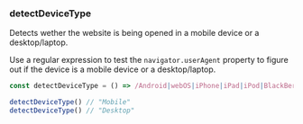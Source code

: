 ### detectDeviceType

Detects wether the website is being opened in a mobile device or a desktop/laptop.

Use a regular expression to test the `navigator.userAgent` property to figure out if the device is a mobile device or a desktop/laptop.

```js
const detectDeviceType = () => /Android|webOS|iPhone|iPad|iPod|BlackBerry|IEMobile|Opera Mini/i.test(navigator.userAgent) ? 'Mobile' : 'Desktop';
```

```js
detectDeviceType() // "Mobile"
detectDeviceType() // "Desktop"
```
